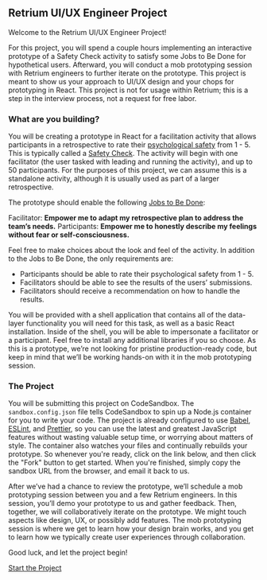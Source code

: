 ## Retrium UI/UX Engineer Project

Welcome to the Retrium UI/UX Engineer Project!

For this project, you will spend a couple hours implementing an interactive prototype of a Safety Check activity to satisfy some Jobs to Be Done for hypothetical users. Afterward, you will conduct a mob prototyping session with Retrium engineers to further iterate on the prototype. This project is meant to show us your approach to UI/UX design and your chops for prototyping in React. This project is not for usage within Retrium; this is a step in the interview process, not a request for free labor.

### What are you building?

You will be creating a prototype in React for a facilitation activity that allows participants in a retrospective to rate their [psychological safety](https://www.retrium.com/ultimate-guide-to-agile-retrospectives/psychological-safety#:~:text=%22Psychological%20safety%20is%20a%20belief,questions%2C%20concerns%20or%20mistakes.%22) from 1 - 5. This is typically called a [Safety Check](https://www.retrium.com/blog/what-to-do-when-people-dont-feel-safe-in-the-retrospective). The activity will begin with one facilitator (the user tasked with leading and running the activity), and up to 50 participants. For the purposes of this project, we can assume this is a standalone activity, although it is usually used as part of a larger retrospective.

The prototype should enable the following [Jobs to Be Done](https://jtbd.info/2-what-is-jobs-to-be-done-jtbd-796b82081cca):

Facilitator: **Empower me to adapt my retrospective plan to address the team’s needs.**
Participants: **Empower me to honestly describe my feelings without fear or self-consciousness.**

Feel free to make choices about the look and feel of the activity. In addition to the Jobs to Be Done, the only requirements are:

- Participants should be able to rate their psychological safety from 1 - 5.
- Facilitators should be able to see the results of the users’ submissions.
- Facilitators should receive a recommendation on how to handle the results.

You will be provided with a shell application that contains all of the data-layer functionality you will need for this task, as well as a basic React installation. Inside of the shell, you will be able to impersonate a facilitator or a participant. Feel free to install any additional libraries if you so choose. As this is a prototype, we’re not looking for pristine production-ready code, but keep in mind that we’ll be working hands-on with it in the mob prototyping session.

### The Project

You will be submitting this project on CodeSandbox. The `sandbox.config.json` file tells CodeSandbox to spin up a Node.js container for you to write your code. The project is already configured to use [Babel](https://babeljs.io/), [ESLint](https://eslint.org/), and [Prettier](https://prettier.io/), so you can use the latest and greatest JavaScript features without wasting valuable setup time, or worrying about matters of style. The container also watches your files and continually rebuilds your prototype. So whenever you're ready, click on the link below, and then click the "Fork" button to get started. When you're finished, simply copy the sandbox URL from the browser, and email it back to us.

After we’ve had a chance to review the prototype, we’ll schedule a mob prototyping session between you and a few Retrium engineers. In this session, you’ll demo your prototype to us and gather feedback. Then, together, we will collaboratively iterate on the prototype. We might touch aspects like design, UX, or possibly add features. The mob prototyping session is where we get to learn how your design brain works, and you get to learn how we typically create user experiences through collaboration.

Good luck, and let the project begin!

[Start the Project](https://codesandbox.io/s/crazy-hermann-8r5nz?from-embed=&file=/README.md)
